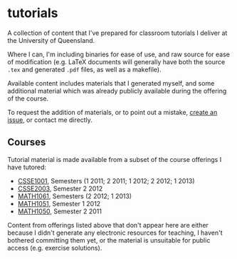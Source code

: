 tutorials
=========

A collection of content that I've prepared for classroom tutorials I deliver at the University of Queensland.

Where I can, I'm including binaries for ease of use, and raw source for ease of modification (e.g. LaTeX documents
will generally have both the source `.tex` and generated `.pdf` files, as well as a makefile).

Available content includes materials that I generated myself, and some additional material which was already
publicly available during the offering of the course.

To request the addition of materials, or to point out a mistake,
[create an issue](https://github.com/jgat/tutorials/issues), or contact me directly.

## Courses

Tutorial material is made available from a subset of the course offerings I have tutored:

* [CSSE1001](http://uq.edu.au/study/course.html?course_code=CSSE1001), Semesters (1 2011; 2 2011; 1 2012; 2 2012; 1 2013)
* [CSSE2003](http://uq.edu.au/study/course.html?course_code=CSSE2003&offer=53544c554332494e&year=2012), Semester 2 2012
* [MATH1061](http://uq.edu.au/study/course.html?course_code=MATH1061), Semesters (2 2012; 1 2013)
* [MATH1051](http://uq.edu.au/study/course.html?course_code=MATH1051&offer=53544c554331494e&year=2012), Semester 1 2012
* [MATH1050](http://uq.edu.au/study/course.html?course_code=MATH1050&offer=53544c554332494e&year=2011), Semester 2 2011

Content from offerings listed above that don't appear here are either because I didn't generate any electronic
resources for teaching, I haven't bothered committing them yet, or the material is unsuitable for public access (e.g.
exercise solutions).
